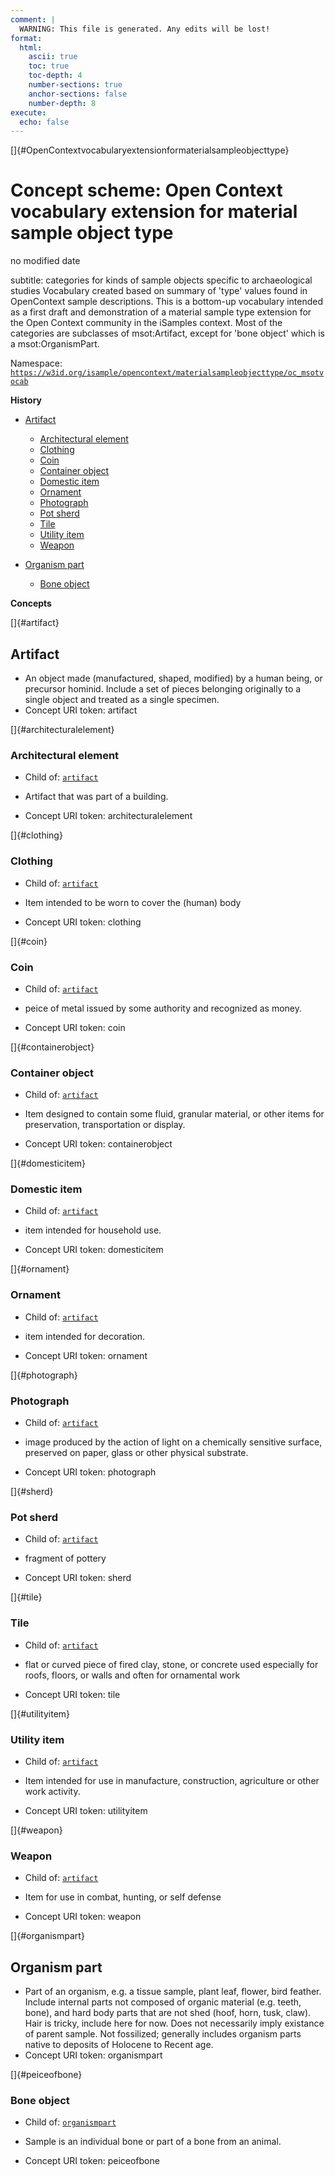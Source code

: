 ```yaml
---
comment: | 
  WARNING: This file is generated. Any edits will be lost!
format:
  html:
    ascii: true
    toc: true
    toc-depth: 4
    number-sections: true
    anchor-sections: false
    number-depth: 8
execute:
  echo: false
---
```


[]{#OpenContextvocabularyextensionformaterialsampleobjecttype}

# **Concept scheme:** Open Context vocabulary extension for material sample object type

no modified date

subtitle: 
  categories for kinds of sample objects specific to archaeological studies
  Vocabulary created based on summary of 'type' values found in OpenContext sample descriptions. This is a bottom-up vocabulary intended as a first draft and demonstration of a material sample type extension for the Open Context community in the iSamples context. Most of the categories are subclasses of msot:Artifact, except for 'bone object' which is a msot:OrganismPart.

Namespace: 
[`https://w3id.org/isample/opencontext/materialsampleobjecttype/oc_msotvocab`](https://w3id.org/isample/opencontext/materialsampleobjecttype/oc_msotvocab)

**History**


- [Artifact](#artifact)
    - [Architectural element](#architecturalelement)
    - [Clothing](#clothing)
    - [Coin](#coin)
    - [Container object](#containerobject)
    - [Domestic item](#domesticitem)
    - [Ornament](#ornament)
    - [Photograph](#photograph)
    - [Pot sherd](#sherd)
    - [Tile](#tile)
    - [Utility item](#utilityitem)
    - [Weapon](#weapon)

- [Organism part](#organismpart)
    - [Bone object](#peiceofbone)

**Concepts**

[]{#artifact}

##  Artifact


- An object made (manufactured, shaped, modified) by a human being, or
precursor hominid. Include a set of pieces belonging originally to a
single object and treated as a single specimen.
- Concept URI token: artifact


[]{#architecturalelement}

###  Architectural element


- Child of:
 [`artifact`](#artifact)

- Artifact that was part of a building.
- Concept URI token: architecturalelement


[]{#clothing}

###  Clothing


- Child of:
 [`artifact`](#artifact)

- Item intended to be worn to cover the (human) body
- Concept URI token: clothing


[]{#coin}

###  Coin


- Child of:
 [`artifact`](#artifact)

- peice of metal issued by some authority and recognized as money.
- Concept URI token: coin


[]{#containerobject}

###  Container object


- Child of:
 [`artifact`](#artifact)

- Item designed to contain some fluid, granular material, or other
items for preservation, transportation or display.
- Concept URI token: containerobject


[]{#domesticitem}

###  Domestic item


- Child of:
 [`artifact`](#artifact)

- item intended for household use.
- Concept URI token: domesticitem


[]{#ornament}

###  Ornament


- Child of:
 [`artifact`](#artifact)

- item intended for decoration.
- Concept URI token: ornament


[]{#photograph}

###  Photograph


- Child of:
 [`artifact`](#artifact)

- image produced by the action of light on a chemically sensitive
surface, preserved on paper, glass or other physical substrate.
- Concept URI token: photograph


[]{#sherd}

###  Pot sherd


- Child of:
 [`artifact`](#artifact)

- fragment of pottery
- Concept URI token: sherd


[]{#tile}

###  Tile


- Child of:
 [`artifact`](#artifact)

- flat or curved piece of fired clay, stone, or concrete used
especially for roofs, floors, or walls and often for ornamental work
- Concept URI token: tile


[]{#utilityitem}

###  Utility item


- Child of:
 [`artifact`](#artifact)

- Item intended for use in manufacture, construction, agriculture or
other work activity.
- Concept URI token: utilityitem


[]{#weapon}

###  Weapon


- Child of:
 [`artifact`](#artifact)

- Item for use in combat, hunting, or self defense
- Concept URI token: weapon



[]{#organismpart}

##  Organism part


- Part of an organism, e.g. a tissue sample, plant leaf, flower, bird
feather. Include internal parts not composed of organic material (e.g.
teeth, bone), and hard body parts that are not shed (hoof, horn, tusk,
claw).  Hair is tricky, include here for now.  Does not necessarily
imply existance of parent sample. Not fossilized; generally includes
organism parts native to deposits of Holocene to Recent age.
- Concept URI token: organismpart


[]{#peiceofbone}

###  Bone object


- Child of:
 [`organismpart`](#organismpart)

- Sample is an individual bone or part of a bone from an animal.
- Concept URI token: peiceofbone



